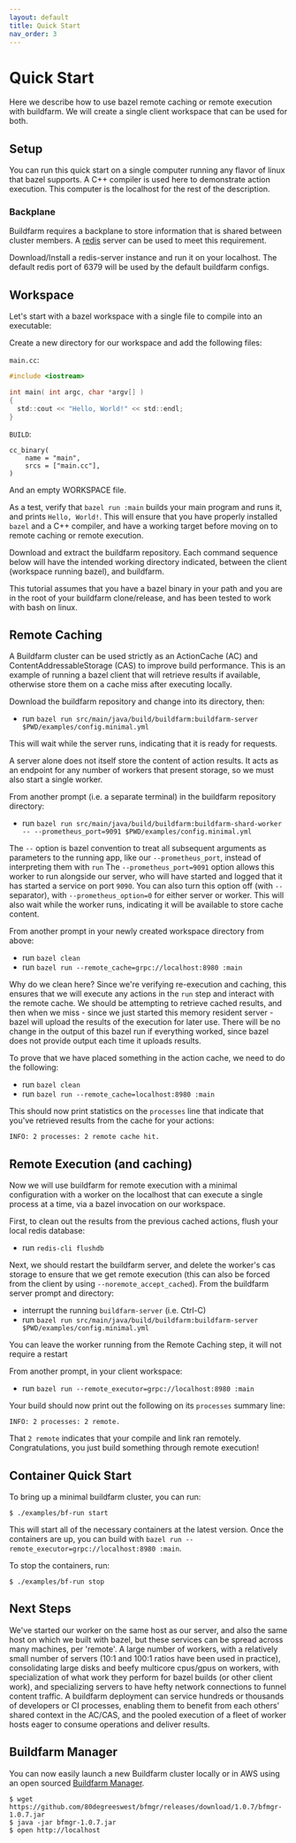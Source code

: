 ```yaml
---
layout: default
title: Quick Start
nav_order: 3
---
```


# Quick Start

Here we describe how to use bazel remote caching or remote execution with buildfarm. We will create a single client workspace that can be used for both.

## Setup

You can run this quick start on a single computer running any flavor of linux that bazel supports. A C++ compiler is used here to demonstrate action execution. This computer is the localhost for the rest of the description.

### Backplane

Buildfarm requires a backplane to store information that is shared between cluster members. A [redis](https://redis.io) server can be used to meet this requirement.

Download/Install a redis-server instance and run it on your localhost. The default redis port of 6379 will be used by the default buildfarm configs.

## Workspace

Let's start with a bazel workspace with a single file to compile into an executable:

Create a new directory for our workspace and add the following files:

`main.cc`:

```c
#include <iostream>

int main( int argc, char *argv[] )
{
  std::cout << "Hello, World!" << std::endl;
}
```

`BUILD`:

```starlark
cc_binary(
    name = "main",
    srcs = ["main.cc"],
)
```

And an empty WORKSPACE file.

As a test, verify that `bazel run :main` builds your main program and runs it, and prints `Hello, World!`. This will ensure that you have properly installed `bazel` and a C++ compiler, and have a working target before moving on to remote caching or remote execution.

Download and extract the buildfarm repository. Each command sequence below will have the intended working directory indicated, between the client (workspace running bazel), and buildfarm.

This tutorial assumes that you have a bazel binary in your path and you are in the root of your buildfarm clone/release, and has been tested to work with bash on linux.

## Remote Caching

A Buildfarm cluster can be used strictly as an ActionCache (AC) and ContentAddressableStorage (CAS) to improve build performance. This is an example of running a bazel client that will retrieve results if available, otherwise store them on a cache miss after executing locally.

Download the buildfarm repository and change into its directory, then:

 * run `bazel run src/main/java/build/buildfarm:buildfarm-server $PWD/examples/config.minimal.yml`

This will wait while the server runs, indicating that it is ready for requests.

A server alone does not itself store the content of action results. It acts as an endpoint for any number of workers that present storage, so we must also start a single worker.

From another prompt (i.e. a separate terminal) in the buildfarm repository directory:

 * run `bazel run src/main/java/build/buildfarm:buildfarm-shard-worker -- --prometheus_port=9091 $PWD/examples/config.minimal.yml`

The `--` option is bazel convention to treat all subsequent arguments as parameters to the running app, like our `--prometheus_port`, instead of interpreting them with `run`
The `--prometheus_port=9091` option allows this worker to run alongside our server, who will have started and logged that it has started a service on port `9090`. You can also turn this option off (with `--` separator), with `--prometheus_option=0` for either server or worker.
This will also wait while the worker runs, indicating it will be available to store cache content.

From another prompt in your newly created workspace directory from above:

 * run `bazel clean`
 * run `bazel run --remote_cache=grpc://localhost:8980 :main`

Why do we clean here? Since we're verifying re-execution and caching, this ensures that we will execute any actions in the `run` step and interact with the remote cache. We should be attempting to retrieve cached results, and then when we miss - since we just started this memory resident server - bazel will upload the results of the execution for later use. There will be no change in the output of this bazel run if everything worked, since bazel does not provide output each time it uploads results.

To prove that we have placed something in the action cache, we need to do the following:

 * run `bazel clean`
 * run `bazel run --remote_cache=localhost:8980 :main`

This should now print statistics on the `processes` line that indicate that you've retrieved results from the cache for your actions:

```
INFO: 2 processes: 2 remote cache hit.
```

## Remote Execution (and caching)

Now we will use buildfarm for remote execution with a minimal configuration with a worker on the localhost that can execute a single process at a time, via a bazel invocation on our workspace.

First, to clean out the results from the previous cached actions, flush your local redis database:

 * run `redis-cli flushdb`

Next, we should restart the buildfarm server, and delete the worker's cas storage to ensure that we get remote execution (this can also be forced from the client by using `--noremote_accept_cached`). From the buildfarm server prompt and directory:

 * interrupt the running `buildfarm-server` (i.e. Ctrl-C)
 * run `bazel run src/main/java/build/buildfarm:buildfarm-server $PWD/examples/config.minimal.yml`

You can leave the worker running from the Remote Caching step, it will not require a restart

From another prompt, in your client workspace:

 * run `bazel run --remote_executor=grpc://localhost:8980 :main`

Your build should now print out the following on its `processes` summary line:

```
INFO: 2 processes: 2 remote.
```

That `2 remote` indicates that your compile and link ran remotely. Congratulations, you just build something through remote execution!

## Container Quick Start

To bring up a minimal buildfarm cluster, you can run:

```shell
$ ./examples/bf-run start
```

This will start all of the necessary containers at the latest version.
Once the containers are up, you can build with `bazel run --remote_executor=grpc://localhost:8980 :main`.

To stop the containers, run:

```shell
$ ./examples/bf-run stop
```

## Next Steps

We've started our worker on the same host as our server, and also the same host on which we built with bazel, but these services can be spread across many machines, per 'remote'. A large number of workers, with a relatively small number of servers (10:1 and 100:1 ratios have been used in practice), consolidating large disks and beefy multicore cpus/gpus on workers, with specialization of what work they perform for bazel builds (or other client work), and specializing servers to have hefty network connections to funnel content traffic. A buildfarm deployment can service hundreds or thousands of developers or CI processes, enabling them to benefit from each others' shared context in the AC/CAS, and the pooled execution of a fleet of worker hosts eager to consume operations and deliver results.

## Buildfarm Manager

You can now easily launch a new Buildfarm cluster locally or in AWS using an open sourced [Buildfarm Manager](https://github.com/80degreeswest/bfmgr).

```shell
$ wget https://github.com/80degreeswest/bfmgr/releases/download/1.0.7/bfmgr-1.0.7.jar
$ java -jar bfmgr-1.0.7.jar
$ open http://localhost
```
